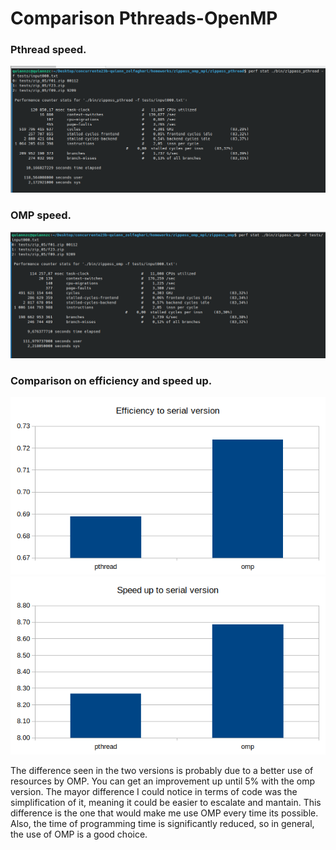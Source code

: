 # Comparison Pthreads-OpenMP

### Pthread speed.
![Alt text](t04_pthread.png)

### OMP speed.
![Alt text](t04_omp.png)

### Comparison on efficiency and speed up.
![Alt text](image.png)
![Alt text](image-1.png)

The difference seen in the two versions is probably due to a better use of resources by OMP. You can get an improvement up until 5% with the omp version. The mayor difference I could notice in terms of code was the simplification of it, meaning it could be easier to escalate and mantain. This difference is the one that would make me use OMP every time its possible. Also, the time of programming time is significantly reduced, so in general, the use of OMP is a good choice.